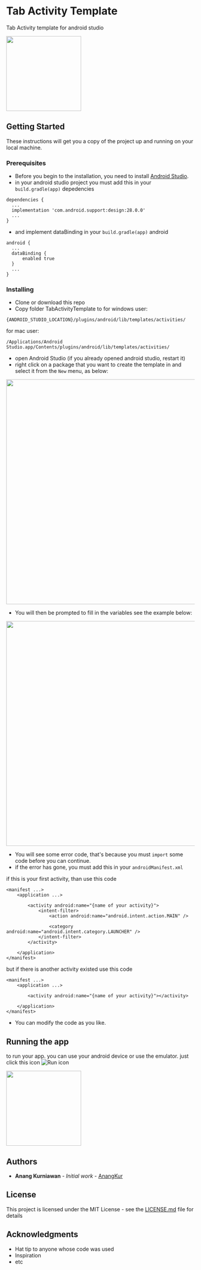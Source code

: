 # Tab Activity Template

Tab Activity template for android studio

<img src="https://i.imgur.com/UaVdQwQ.png" width="200">

## Getting Started

These instructions will get you a copy of the project up and running on your local machine.

### Prerequisites

- Before you begin to the installation, you need to install [Android Studio](https://developer.android.com/studio/).
- in your android studio project you must add this in your `build.gradle(app)` depedencies
```
dependencies {
  ...
  implementation 'com.android.support:design:28.0.0'
  ...
}
```
- and implement dataBinding in your `build.gradle(app)` android
```
android {
  ...
  dataBinding {
      enabled true
  }
  ...
}
```

### Installing

- Clone or download this repo
- Copy folder TabActivityTemplate to 
for windows user:
```
{ANDROID_STUDIO_LOCATION}/plugins/android/lib/templates/activities/
```
for mac user:
```
/Applications/Android Studio.app/Contents/plugins/android/lib/templates/activities/
```
- open Android Studio (if you already opened android studio, restart it)
- right click on a package that you want to create the template in and select it from the `New` menu, as below:
<img src="https://i.imgur.com/hXyxg9T.png" width="600">

- You will then be prompted to fill in the variables see the example below:
<img src="https://i.imgur.com/PlCX5wg.png" width="600">

- You will see some error code, that's because you must `import` some code before you can continue.
- if the error has gone, you must add this in your `androidManifest.xml`

if this is your first activity, than use this code

```
<manifest ...>
    <application ...>
        
        <activity android:name="{name of your activity}">
            <intent-filter>
                <action android:name="android.intent.action.MAIN" />

                <category android:name="android.intent.category.LAUNCHER" />
            </intent-filter>
        </activity>
        
    </application>
</manifest>
```

but if there is another activity existed use this code

```
<manifest ...>
    <application ...>
        
        <activity android:name="{name of your activity}"></activity>
        
    </application>
</manifest>
```

- You can modify the code as you like.

## Running the app

to run your app. you can use your android device or use the emulator.
just click this icon ![Run icon](https://i.imgur.com/UPUZvN7.png)

<img src="https://i.imgur.com/UaVdQwQ.png" width="200">

## Authors

* **Anang Kurniawan** - *Initial work* - [AnangKur](https://github.com/anangkur)

## License

This project is licensed under the MIT License - see the [LICENSE.md](LICENSE.md) file for details

## Acknowledgments

* Hat tip to anyone whose code was used
* Inspiration
* etc
